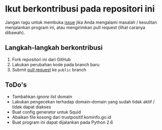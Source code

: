 # Ikut berkontribusi pada repositori ini
Jangan ragu untuk membuka [issue](https://github.com/ditatompel/Katanya-Internet-Positif/issues)
jika Anda mengalami masalah / kesulitan menjalankan program ini, atau
mengirimkan pull request (lihat caranya dibawah).

## Langkah-langkah berkontribusi
1. Fork repositori ini dari GitHub
2. Lakukan perubahan kode pada branch baru
3. Submit [pull request](https://github.com/ditatompel/Katanya-Internet-Positif/pulls)
ke `public` branch

## ToDo's
* Tambahkan *ignore list* domain
* Lakukan pengecekan terhadap domain-domain yang sudah tidak aktif / tidak dapat
diakses
* Buat config generator untuk Squid
* Abaikan file kosong dari trustpositif.kominfo.go.id
* Buat program ini dapat dijalankan pada Python 2.6
